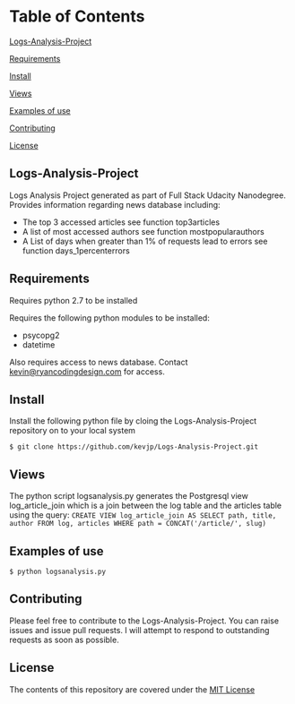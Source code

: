 # Table of Contents

[Logs-Analysis-Project](#logs-analysis-project)

[Requirements](#requirements)

[Install](#install)

[Views](#views)

[Examples of use](#examples-of-use)

[Contributing](#contributing)

[License](#license)


## Logs-Analysis-Project
Logs Analysis Project generated as part of Full Stack Udacity Nanodegree. Provides information regarding news database including:
 * The top 3 accessed articles see function top3articles
 * A list of most accessed authors see function mostpopularauthors
 * A List of days when greater than 1% of requests lead to errors see function days_1percenterrors

## Requirements
Requires python 2.7 to be installed

Requires the following python modules to be installed:
 * psycopg2
 * datetime
 
 Also requires access to news database. Contact kevin@ryancodingdesign.com for access.


## Install
Install the following python file by cloing the Logs-Analysis-Project repository on to your local system

`$ git clone https://github.com/kevjp/Logs-Analysis-Project.git`

## Views

The python script logsanalysis.py generates the Postgresql view log_article_join which is a join between the log table and the articles table using the query:
`CREATE VIEW log_article_join AS SELECT path, title, author
            FROM log, articles WHERE path = CONCAT('/article/', slug)`

## Examples of use

`$ python logsanalysis.py`

## Contributing
Please feel free to contribute to the Logs-Analysis-Project. You can raise issues and issue pull requests. I will attempt to respond to outstanding requests as soon as possible.

## License

The contents of this repository are covered under the [MIT License](https://choosealicense.com/licenses/mit/#)

